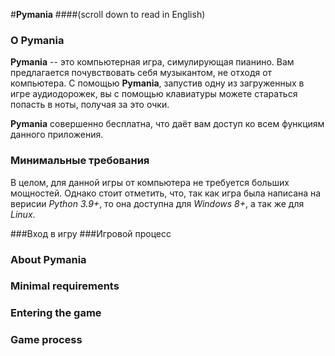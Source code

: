 #**Pymania**
####(scroll down to read in English)
### О **Pymania**

**Pymania** -- это компьютерная игра, симулирующая пианино. Вам предлагается почувствовать себя музыкантом, не отходя от компьютера. С помощью **Pymania**, запустив одну из загруженных в игре аудиодорожек, вы с помощью клавиатуры можете стараться попасть в ноты, получая за это очки.

**Pymania** совершенно бесплатна, что даёт вам доступ ко всем функциям данного приложения.

### Минимальные требования

В целом, для данной игры от компьютера не требуется больших мощностей. Однако стоит отметить, что, так как игра была написана на верисии *Python 3.9+*, то она доступна для *Windows 8+*, а так же для *Linux*.

###Вход в игру
###Игровой процесс

### About **Pymania**
### Minimal requirements
### Entering the game
### Game process


